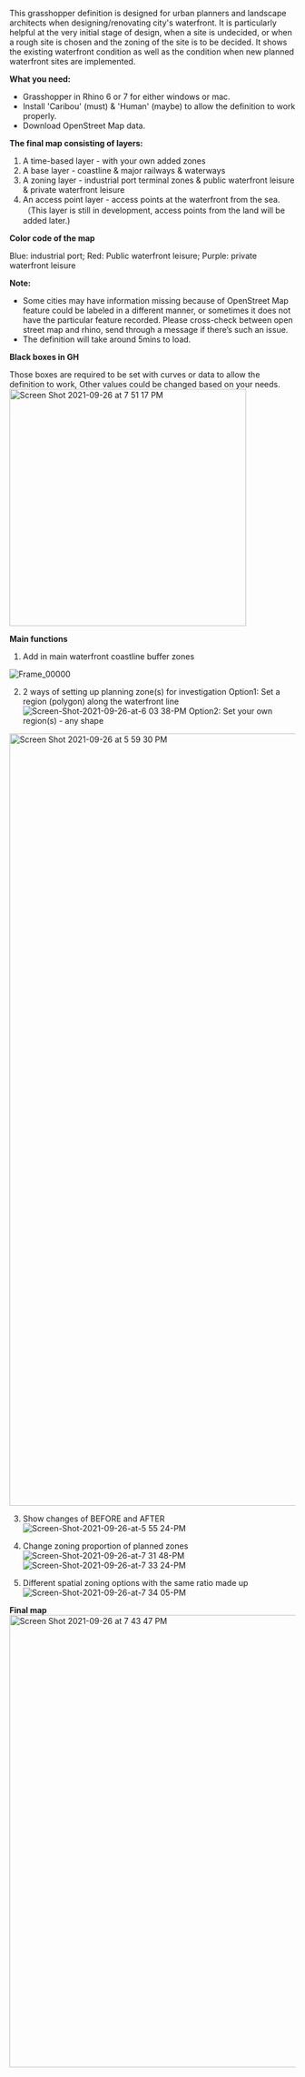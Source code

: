 This grasshopper definition is designed for urban planners and landscape architects when designing/renovating city's waterfront. It is particularly helpful at the very initial stage of design, when a site is undecided, or when a rough site is chosen and the zoning of the site is to be decided. It shows the existing waterfront condition as well as the condition when new planned waterfront sites are implemented.

**What you need:**

- Grasshopper in Rhino 6 or 7 for either windows or mac.
- Install 'Caribou' (must) & 'Human' (maybe) to allow the definition to work properly.
- Download OpenStreet Map data.

**The final map consisting of layers:**

1. A time-based layer - with your own added zones
2. A base layer - coastline & major railways & waterways
3. A zoning layer - industrial port terminal zones & public waterfront leisure & private waterfront leisure
4. An access point layer - access points at the waterfront from the sea. （This layer is still in development, access points from the land will be added later.)

**Color code of the map**

Blue: industrial port; Red: Public waterfront leisure; Purple: private waterfront leisure

**Note:**

- Some cities may have information missing because of OpenStreet Map feature could be labeled in a different manner, or sometimes it does not have the particular feature recorded. Please cross-check between open street map and rhino, send through a message if there’s such an issue.
- The definition will take around 5mins to load.

**Black boxes in GH**

Those boxes are required to be set with curves or data to allow the definition to work, Other values could be changed based on your needs.
<img width="417" alt="Screen Shot 2021-09-26 at 7 51 17 PM" src="https://user-images.githubusercontent.com/88997408/134806510-4d81cf54-b180-443a-9c35-a0f6d9f38994.png">

**Main functions**

1. Add in main waterfront coastline buffer zones

![Frame_00000](https://user-images.githubusercontent.com/88997408/134806661-79e0d0e4-714a-4ea1-ae77-3eafcc654d39.gif)

2. 2 ways of setting up planning zone(s) for investigation
Option1: Set a region (polygon) along the waterfront line 
![Screen-Shot-2021-09-26-at-6 03 38-PM](https://user-images.githubusercontent.com/88997408/134806842-8d6344d9-a011-439d-8463-366a10a96836.gif)
Option2: Set your own region(s) - any shape
<img width="1359" alt="Screen Shot 2021-09-26 at 5 59 30 PM" src="https://user-images.githubusercontent.com/88997408/134806894-3ad9a4a5-2982-4be3-9313-d1627283e8dd.png">

3. Show changes of BEFORE and AFTER
![Screen-Shot-2021-09-26-at-5 55 24-PM](https://user-images.githubusercontent.com/88997408/134806906-7bdf08de-e842-479f-af49-4e1ec1850afb.gif)

4. Change zoning proportion of planned zones
![Screen-Shot-2021-09-26-at-7 31 48-PM](https://user-images.githubusercontent.com/88997408/134806915-94a4543f-f14d-460e-968a-5c186e580ee5.gif)
![Screen-Shot-2021-09-26-at-7 33 24-PM](https://user-images.githubusercontent.com/88997408/134806923-4d958196-3ce8-4066-b88d-f06a7b429a8e.gif)

5. Different spatial zoning options with the same ratio made up
![Screen-Shot-2021-09-26-at-7 34 05-PM](https://user-images.githubusercontent.com/88997408/134806927-4a5fce95-f373-4493-b418-03873a2dce71.gif)

**Final map**
<img width="796" alt="Screen Shot 2021-09-26 at 7 43 47 PM" src="https://user-images.githubusercontent.com/88997408/134806803-acafb037-dfae-4158-ab0d-a734d56736d9.png">
